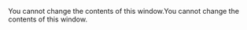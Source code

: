 <span data-ttu-id="b1d82-101">You cannot change the contents of this window.</span><span class="sxs-lookup"><span data-stu-id="b1d82-101">You cannot change the contents of this window.</span></span>